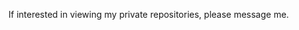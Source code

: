 If interested in viewing my private repositories, please message me.
<!---
NoahBraasch/NoahBraasch is a ✨ special ✨ repository because its `README.md` (this file) appears on your GitHub profile.
You can click the Preview link to take a look at your changes.
--->
